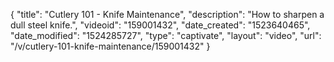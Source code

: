 {
    "title": "Cutlery 101 - Knife Maintenance",
    "description": "How to sharpen a dull steel knife.",
    "videoid": "159001432",
    "date_created": "1523640465",
    "date_modified": "1524285727",
    "type": "captivate",
    "layout": "video",
    "url": "\/v\/cutlery-101-knife-maintenance\/159001432"
}